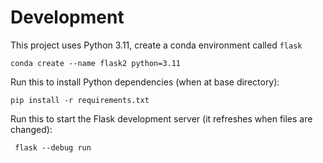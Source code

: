 # Development
This project uses Python 3.11, create a conda environment called `flask`
```
conda create --name flask2 python=3.11
```
Run this to install Python dependencies (when at base directory):  
```
pip install -r requirements.txt
```

Run this to start the Flask development server (it refreshes when files are changed):
```
 flask --debug run
```